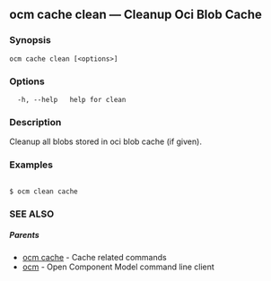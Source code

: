 ## ocm cache clean &mdash; Cleanup Oci Blob Cache

### Synopsis

```
ocm cache clean [<options>]
```

### Options

```
  -h, --help   help for clean
```

### Description


Cleanup all blobs stored in oci blob cache (if given).
	

### Examples

```

$ ocm clean cache

```

### SEE ALSO

##### Parents

* [ocm cache](ocm_cache.md)	 - Cache related commands
* [ocm](ocm.md)	 - Open Component Model command line client

